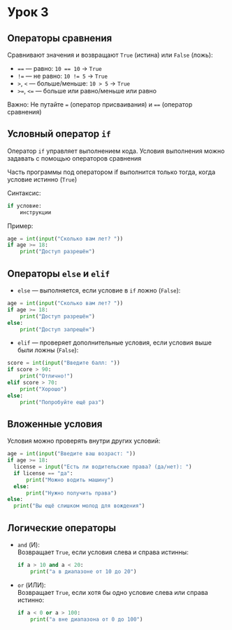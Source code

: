 # Урок 3

## Операторы сравнения
Сравнивают значения и возвращают `True` (истина) или `False` (ложь):
 - `==` — равно: `10 == 10` → `True`
 - `!=` — не равно: `10 != 5` → `True`
 - `>`, `<` — больше/меньше: `10 > 5` → `True`
 - `>=`, `<=` — больше или равно/меньше или равно

Важно: Не путайте `=` (оператор присваивания) и `==` (оператор сравнения)

## Условный оператор `if`
Оператор `if` управляет выполнением кода. Условия выполнения можно задавать с помощью операторов сравнения

Часть программы под оператором if выполнится только тогда, когда условие истинно (`True`)

Синтаксис:
  ```python
  if условие:
      инструкции
  ```

Пример:
  ```python
  age = int(input("Сколько вам лет? "))
  if age >= 18:
      print("Доступ разрешён")
  ```

## Операторы `else` и `elif`
 - `else` — выполняется, если условие в `if` ложно (`False`):
  ```python
  age = int(input("Сколько вам лет? "))
  if age >= 18:
      print("Доступ разрешён")
  else:
      print("Доступ запрещён")
  ```

 - `elif` — проверяет дополнительные условия, если условия выше были  ложны (`False`):
  ```python
  score = int(input("Введите балл: "))
  if score > 90:
      print("Отлично!")
  elif score > 70:
      print("Хорошо")
  else:
      print("Попробуйте ещё раз")
  ```

## Вложенные условия
Условия можно проверять внутри других условий:
  ```python
age = int(input("Введите ваш возраст: "))
if age >= 18:
    license = input("Есть ли водительские права? (да/нет): ")
    if license == "да":
        print("Можно водить машину")
    else:
        print("Нужно получить права")
else:
    print("Вы ещё слишком молод для вождения")
  ```

## Логические операторы
- `and` (И):  
  Возвращает `True`, если условия слева и справа истинны:
  ```python
  if a > 10 and a < 20: 
      print("a в диапазоне от 10 до 20")
  ```
- `or` (ИЛИ):  
  Возвращает `True`, если хотя бы одно условие слева или справа истинно:
  ```python
  if a < 0 or a > 100:
      print("a вне диапазона от 0 до 100")
  ```
